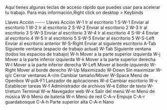 Aquí tienes algunas teclas de acceso rápido que puedes usar para acelerar tu trabajo. Para más información,Right click on desktop > Keybinds

Llaves	Acción	-----	Llaves	Acción
W-1	Ir al escritorio 1		S-W-1	Enviar al escritorio 1
W-2	Ir al escritorio 2		S-W-2	Enviar al escritorio 2
W-3	Ir al escritorio 3		S-W-3	Enviar al escritorio 3
W-4	Ir al escritorio 4		S-W-4	Enviar al escritorio 4
W-5	Ir al escritorio 5		S-W-5	Enviar al escritorio 5
W-S-Left	Enviar al escritorio anterior		W-S-Right	Enviar al siguiente escritorio
A-Tab	Siguiente ventana (espacio de trabajo actual)		W-Tab	Siguiente ventana (todos los espacios de trabajo)
W-h	Mover a la parte superior izquierda		W-j	Mover a la parte inferior izquierda
W-k	Mover a la parte superior derecha		W-l	Mover a la parte inferior derecha
W-Left	Mover al borde izquierdo		W-Right	Mover al borde derecho
W-Up	Maximizado		W-Down	Sin maximizar
W-q/c	Cerrar ventanas		A-r/m	Cambiar tamaño/Mover
W-Space	Menú de Openbox		W-p/A-F1	Lanzador de aplicaciones
W-d	Cambiar escritorio		W-v	Establecer tareas
W-f	Administrador de archivos		W-e	Editor de texto
W-t/return	Terminal		W-w	Navegador web
W-x	Salir del menú		W-m	Menú de música
W-b	Menú de batería		W-n	Menú de red
C-A-v	Empuje		C-A-r	guardabosque
C-A-h	Parte superior alta		C-A-n	Nano
